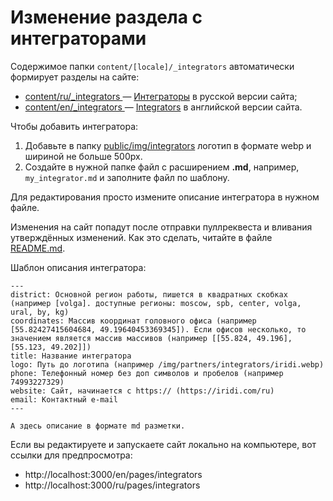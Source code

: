 # Изменение раздела с интеграторами

Содержимое папки `content/[locale]/_integrators` автоматически формирует разделы на сайте:
* [content/ru/_integrators ](/content/ru/_integrators) — [Интеграторы](https://wirenboard.com/ru/pages/integrators/) в русской версии сайта;
* [content/en/_integrators ](/content/en/_integrators) — [Integrators](https://wirenboard.com/en/pages/integrators/) в английской версии сайта. 

Чтобы добавить интегратора:
1. Добавьте в папку [public/img/integrators](/public/img/integrators) логотип в формате webp и шириной не больше 500px.
2. Создайте в нужной папке файл с расширением **.md**, например, `my_integrator.md` и заполните файл по шаблону.

Для редактирования просто измените описание интегратора в нужном файле.

Изменения на сайт попадут после отправки пуллреквеста и вливания утверждённых изменений. Как это сделать, читайте в файле [README.md](/README.md).

Шаблон описания интегратора:
```
---
district: Основной регион работы, пишется в квадратных скобках (например [volga]. доступные регионы: moscow, spb, center, volga, ural, by, kg)
coordinates: Массив координат головного офиса (например [55.82427415604684, 49.19640453369345]). Если офисов несколько, то значением является массив массивов (например [[55.824, 49.196], [55.123, 49.202]])
title: Название интегратора
logo: Путь до логотипа (например /img/partners/integrators/iridi.webp)
phone: Телефонный номер без доп символов и пробелов (например 74993227329)
website: Сайт, начинается с https:// (https://iridi.com/ru)
email: Контактный e-mail
---

А здесь описание в формате md разметки.
```
Если вы редактируете и запускаете сайт локально на компьютере, вот ссылки для предпросмотра:
* http://localhost:3000/en/pages/integrators
* http://localhost:3000/ru/pages/integrators
